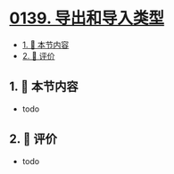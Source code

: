# [0139. 导出和导入类型](https://github.com/tnotesjs/TNotes.typescript/tree/main/notes/0139.%20%E5%AF%BC%E5%87%BA%E5%92%8C%E5%AF%BC%E5%85%A5%E7%B1%BB%E5%9E%8B)

<!-- region:toc -->

- [1. 🎯 本节内容](#1--本节内容)
- [2. 🫧 评价](#2--评价)

<!-- endregion:toc -->

## 1. 🎯 本节内容

- todo

## 2. 🫧 评价

- todo
